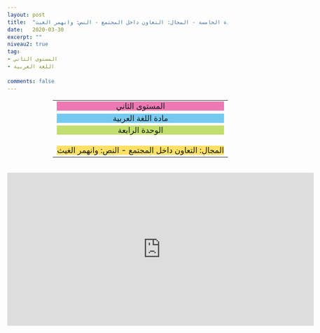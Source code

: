 ```yaml
---
layout: post
title:  "المستوى الثاني - اللغة العربية - الوحدة الخامسة - المجال: التعاون داخل المجتمع - النص: وانهمر الغيث"
date:   2020-03-30
excerpt: ""
niveau2: true
tag:
- المستوى الثاني 
- اللغة العربية

comments: false
---
```

<center>   
   <img style="display: none;" src="/assets/img/thumbnails/2-5-SanabilMedia.com.jpg" alt="" width="1" height="1">
<table dir="rtl" style="width: 100%; text-align: center; font-size: large;"><tbody>
<tr><td><div style="background-color: #ec79b3;"><span>
المستوى الثاني
</span></div></td></tr>
<tr><td><div style="background-color: #75c9f0; "><span>
مادة اللغة العربية
</span></div></td></tr>
<tr><td><div style="background-color: #c2de6e; "><span>
 الوحدة الرابعة

</span></div></td></tr><tr>
<td><div style="background-color: #ffe066; ">
المجال: التعاون داخل المجتمع - النص: وانهمر الغيث

</div></td></tr>
</tbody></table><br>
<iframe width="700px" height="350px" src="https://www.youtube.com/embed/yCDclPuGmzY?rel=0&controls=1&showinfo=0&modestbranding=1&enablejsapi=1" allowfullscreen frameborder="0" ></iframe>
</center>
